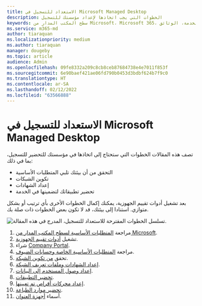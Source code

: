 ```yaml
---
title: الاستعداد للتسجيل في Microsoft Managed Desktop
description: الخطوات التي يجب اتخاذها لإعداد مؤسستك للتسجيل
keywords: سطح المكتب المدار من Microsoft، Microsoft 365، الخدمة، الوثائق
ms.service: m365-md
author: tiaraquan
ms.localizationpriority: medium
ms.author: tiaraquan
manager: dougeby
ms.topic: article
audience: Admin
ms.openlocfilehash: 09fe8332a209c8cb8ceb87684738e4e7011f853f
ms.sourcegitcommit: 6e90baef421ae06fd790b0453d3bdbf624b7f9c0
ms.translationtype: HT
ms.contentlocale: ar-SA
ms.lasthandoff: 02/12/2022
ms.locfileid: "63566888"
---
```

# <a name="get-ready-for-enrollment-in-microsoft-managed-desktop"></a>الاستعداد للتسجيل في Microsoft Managed Desktop

تصف هذه المقالات الخطوات التي ستحتاج إلى اتخاذها في مؤسستك للتحضير للتسجيل، بما في ذلك:

- التحقق من أن بيئتك تلبي المتطلبات الأساسية
- تكوين الشبكات
- إعداد الشهادات
- تحضير تطبيقاتك لتضمينها في الخدمة

بعد تشغيل أدوات تقييم الجهوزية، يمكنك إكمال الخطوات الأخرى بأي ترتيب أو بشكل متوازي. استنادا إلى بيئتك، قد لا تكون بعض الخطوات ذات صلة بك.

![تسلسل الخطوات المقترحة للاستعداد للتسجيل، المدرج في هذه المقالة.](../../media/mmd-getready-sequence.png)

1. مراجعة [المتطلبات الأساسية لسطح المكتب المدار من Microsoft](prerequisites.md).
1. تشغيل [أدوات تقييم الجهوزية](readiness-assessment-tool.md).
1. شراء [Company Portal](../get-started/company-portal.md).
1. مراجعة [المتطلبات الأساسية الخاصة وحسابات الضيوف](guest-accounts.md).
1. تحقق [من تكوين الشبكة](network.md).
1. [إعداد الشهادات وملفات تعريف الشبكة](certs-wifi-lan.md).
1. [إعداد وصول المستخدم إلى البيانات](authentication.md).
1. [تحضير التطبيقات](apps.md).
1. [إعداد محركات أقراص تم تعيينها](mapped-drives.md).
1. [تحضير موارد الطباعة](printing.md).
1. أسماء [أجهزة العنوان](address-device-names.md).
